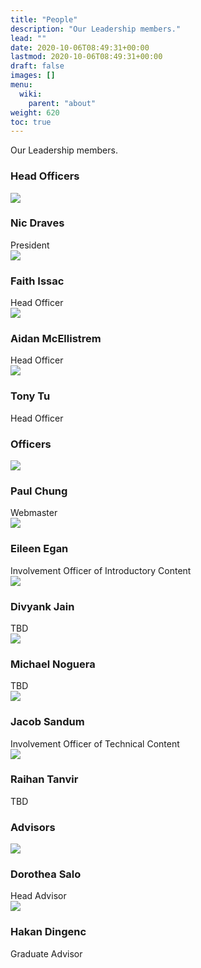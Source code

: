 ```yaml
---
title: "People"
description: "Our Leadership members."
lead: ""
date: 2020-10-06T08:49:31+00:00
lastmod: 2020-10-06T08:49:31+00:00
draft: false
images: []
menu:
  wiki:
    parent: "about"
weight: 620
toc: true
---
```

<link rel="stylesheet" href="/css/people.css">

Our Leadership members.
### Head Officers

<div>
	<div class="row" style="--bs-gutter-x: 15px;">
		<div class="col-md-3 col-sm-6">
			<div class="our-team">
				<div class="pic">
					<img src="/images/nic.jpg">
				</div>
				<h3 class="title">Nic Draves</h3>
				<span class="post">President</span>
			</div>
		</div>
		<div class="col-md-3 col-sm-6">
			<div class="our-team">
				<div class="pic">
					<img src="/images/faith.png">
				</div>
				<h3 class="title">Faith Issac</h3>
				<span class="post">Head Officer</span>
			</div>
		</div>
		<div class="col-md-3 col-sm-6">
			<div class="our-team">
				<div class="pic">
					<img src="/images/aidan.png">
				</div>
				<h3 class="title">Aidan McEllistrem</h3>
				<span class="post">Head Officer</span>
			</div>
		</div>
		<div class="col-md-3 col-sm-6">
			<div class="our-team">
				<div class="pic">
					<img src="/images/tony.jpg">
				</div>
				<h3 class="title">Tony Tu</h3>
				<span class="post">Head Officer</span>
			</div>
		</div>
	</div>
</div>

### Officers
<div>
	<div class="row" style="--bs-gutter-x: 15px;">
		<div class="col-md-3 col-sm-6">
			<div class="our-team">
				<div class="pic">
					<img src="/images/paul.jpg">
				</div>
				<h3 class="title">Paul Chung</h3>
				<span class="post">Webmaster</span>
			</div>
		</div>
		<div class="col-md-3 col-sm-6">
			<div class="our-team">
				<div class="pic">
					<img src="/images/person.jpg">
				</div>
				<h3 class="title">Eileen Egan</h3>
				<span class="post">Involvement Officer of Introductory Content</span>
			</div>
		</div>
		<div class="col-md-3 col-sm-6">
			<div class="our-team">
				<div class="pic">
					<img src="/images/person.jpg">
				</div>
				<h3 class="title">Divyank Jain</h3>
				<span class="post">TBD</span>
			</div>
		</div>
		<div class="col-md-3 col-sm-6">
			<div class="our-team">
				<div class="pic">
					<img src="/images/person.jpg">
				</div>
				<h3 class="title">Michael Noguera</h3>
				<span class="post">TBD</span>
			</div>
		</div>
		<div class="col-md-3 col-sm-6">
			<div class="our-team">
				<div class="pic">
					<img src="/images/person.jpg">
				</div>
				<h3 class="title">Jacob Sandum</h3>
				<span class="post">Involvement Officer of Technical Content</span>
			</div>
		</div>
		<div class="col-md-3 col-sm-6">
			<div class="our-team">
				<div class="pic">
					<img src="/images/person.jpg">
				</div>
				<h3 class="title">Raihan Tanvir</h3>
				<span class="post">TBD</span>
			</div>
		</div>
	</div>
</div>


### Advisors

<div>
	<div class="row" style="--bs-gutter-x: 15px;">
		<div class="col-md-3 col-sm-6">
			<div class="our-team">
				<div class="pic">
					<img src="/images/dorothea.jpg">
				</div>
				<h3 class="title">Dorothea Salo</h3>
				<span class="post">Head Advisor</span>
			</div>
		</div>
		<div class="col-md-3 col-sm-6">
			<div class="our-team">
				<div class="pic">
					<img src="/images/hakan.jpg">
				</div>
				<h3 class="title">Hakan Dingenc</h3>
				<span class="post">Graduate Advisor</span>
			</div>
		</div>
	</div>
</div>
